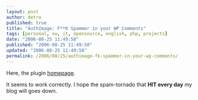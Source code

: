 ```yaml
---
layout: post
author: detro
published: true
title: "AuthImage: F**K Spammer in your WP Comments"
tags: [personal, sw, it, opensource, english, php, projects]
date: "2006-08-25 11:49:58"
published: "2006-08-25 11:49:58"
updated: "2006-08-25 11:49:58"
permalink: /2006/08/25/authimage-fk-spammer-in-your-wp-comments/
---
```


Here, the plugin <a href="http://www.liqintao.net/blog/?p=55">homepage</a>.

It seems to work correctly.
I hope the spam-tornado that <strong>HIT every day</strong> my blog will goes down.
